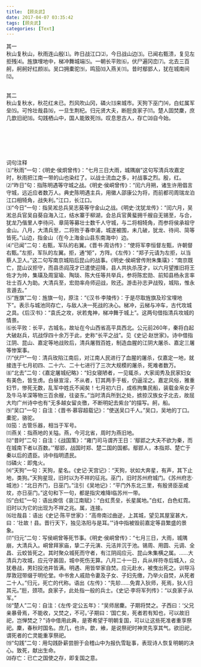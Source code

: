 ```yaml
---
title: 【顾炎武】
date: 2017-04-07 03:35:42
tags: [顾炎武]
categories: [Text]
---
```


<p dir="ltr"  >其一<br />秋山复秋山，秋雨连山殷⑴。昨日战江口⑵，今日战山边⑶。已闻右甄溃，复见左拒残⑷。旌旗埋地中，梯冲舞城端⑸。一朝长平败⑹，伏尸遍冈峦⑺。北去三百舸，舸舸好红颜⑻。吴口拥橐驼⑼，鸣笳⑽入燕关⑾。昔时鄢郢人，犹在城南间⑿。<br /><br /></p> 
<p dir="ltr"  >其二<br />秋山复秋水，秋花红未已。烈风吹山冈，磷火⒀来城市。天狗下巫门⒁，白虹属军垒⒂。可怜壮哉县⒃，一旦生荆杞。归元贤大夫，断脰良家子⒄。楚人固焚麇，庶几歆旧祀⒅。勾践栖山中，国人能致死⒆。叹息思古人，存亡⒇自今始。<br /><br /><br /><br /><br /><br /></p> 
<p dir="ltr"  >词句注释<br />⑴“秋雨”一句：《明史&middot;侯炯曾传》：“七月三日大雨，城隅崩”这句写清兵攻嘉定时，秋雨把江南一带的山也染红了。以战士流血之多，衬战事之烈。殷，红。<br />⑵“昨日”句：指陈明遇等守城之战。《明史&middot;侯峒曾传》：“闰六月朔，诸生许用倡言守城，远近应者数万人。典史陈明遇主兵，用徽人邵康公为将，而前都司周瑞龙泊江口相犄角，战失利。”江口，长江口。<br />⑶“今日”一句：指吴淞总兵吴志葵等守金山之战。《明史&middot;沈犹龙传》：“闰六月，吴淞总兵官吴自葵自海入江，结水寨于柳湖，会总兵官黄蜚拥千艘自无锡至，与合，犹龙乃偕里人李待问、章简等募壮士数千人守城，与二将相犄角，而参将侯承祖守金山。八月，大清兵至，二将败于春申浦，城遂被围，未几破，犹龙、待间、简等皆死。”山边，指金山（在今上海金山县东南海中）边。<br />⑷“已闻”二句：右甄，军队的右翼。《晋书&middot;周访传》：“使将军李恒督左甄，许朝督右甄。”左拒，军队的左翼。拒，通“矩”，方阵。《左传》：“郑子元请为左拒，以当蔡人卫人。”这二句写南京城陷后昆山的战事。《明史&middot;侯峒曾传附朱集璜》：“南京既亡，昆山议拒守，而县丞阎茂才已遣使迎降，县人共执杀茂才，以六月望推旧将王佐才为帅，集璜及周室瑜、陶琰、陈大任等共举兵，参将陈宏勋、前知县杨永言率壮士百人为助。大清兵至，宏勋率舟师迎战，败还。游击孙志尹战殁，城陷，惟永言遁去。”<br />⑸“旌旗”二句：旌旗一句，原注：“《汉书&middot;李陵传》：于是尽取旌旗及珍宝埋地下”。表示与城池同存亡，与敌人决一死战的决心。梯冲，云梯与冲车，古代攻城之具。《后汉书》：“袁氏之攻，状若鬼神，梯冲舞于城上”。这两句借指清兵攻城的情景。<br />⑹长平败：长平，古城名，故址在今山西省高平具西北。公元前260年，秦将白起大破赵兵，坑战俘四十余万于此，史称“长平之战”。见《史记&middot;赵世家》。诗中借指江阴、昆山、嘉定等地战败后，清兵屠戮百姓，制造血腥的江阴大屠杀、嘉定三屠等惨案事。<br />⑺“伏尸”一句：清兵玫陷江南后，对江南人民进行了血腥的屠杀，仅嘉定一地，就接连于七月初四、二十六、二十七进行了三次大规模的屠杀，死难者数万。<br />⑻“北去”二句：《嘉定屠城纪略》：“妇女寝陋者，一见辄杀，大家闺秀及民家妇女有美色，皆生虏。白昼宣淫，不从者，钉其两手于板，仍逼淫之。嘉定风俗，雅重妇节，惨死无数，乱军中姓氏不闻矣！七月初六日，成栋拘集民船，装载金帛女子及牛马羊深等物三百余艘，往姿东。”当时清兵所到之处，掳掠汉族女子北去，故屈大均广州诗中也有“无多越女留炎徼，不断明妃去紫台”的描写。舸，船。<br />⑼“吴口”一句：自注：《晋书&middot;慕容超载记》：“使送吴口千人。”吴口，吴地的丁口。橐驼，骆驼。<br />⑽笳：古管乐器，相当于军号。<br />⑾燕关：指燕地的关隘。燕，今河北省，周时为燕旧地。<br />⑿“昔时”二句：自注：《战国策》：“雍门司马谓齐王日：‘鄢郢之大夫不欲为秦，而在城南下者以百数。’”鄢郢，战国时郑、楚二国的国都。鄢郢人，本指郑、楚亡于秦以后的遗臣。诗中指明遗民。<br />⒀磷火：即鬼火。<br />⒁“天狗”一句：天狗，星名。《史记&middot;天宫记》：“天狗，状如大奔星，有声，其下止地，类狗。”天狗星现，旧时以为不祥的征兆。巫门，旧时苏州府城门。《苏州府志&middot;城池》：“北日齐门，日巫门。”注引《吴地记》：“平门外东北三里，有殷贤臣巫咸坟，亦日巫门。”这句和下一句，都是指灾难降l临苏州一带。<br />⒂“白虹”一句：语出庾信《哀江南赋》：“白虹贯垒，长星属地。”白虹，白色虹霓。旧时以为它的出现为不祥之兆。属，连接。<br />⒃壮哉县：语出《史记&middot;陈平世家》：“高帝南过曲逆，上其城，望见其屋室甚大，曰：‘壮故！县。晋行天下，独见洛阳与是耳。’”诗中指被毁前嘉定等县繁盛的景象。<br />⒄“归元”二句：写侯峒曾等死节事。《明史&middot;侯峒曾传》：“七月三日，大雨，城隅崩，大清兵入。峒曾拜家庙，挚二子元演、元洁并沉于池。锡周、用圆、元调、全昌、云蛟皆死之。其时聚众城死而守者，有江阴阎应元、昆山朱集横之属。……大清兵力攻城，应元守甚固，城中死伤无算。八月二十一日，兵从祥符寺后城入，众犹巷战，男妇投池井皆满。明遇、用皆举家自焚。应元赴水，被曳出死之。训导冯厚敦冠带缀于明伦堂。中书舍人戚勋令妻及子女、子妇先缴，乃举火自焚，从死者二十人。”归元，死亡的代称。语出《左传》：“先轸……免胄入狄师，死焉，狄人归其元。”脰，颈项。良家子，此处指一般的兵士。《史记&middot;李将军列传》：“以良家子从军。”<br />⒅“楚人”二句：自注：《左传&middot;定公五年》：“吴师居麇。子期将焚之。子西曰：‘父兄亲暴骨焉，不能收，又焚之，不可。’子期曰：‘国亡矣，死者若有知也，可以故旧祀，岂惮焚之？”诗中借用此典，是寄希望于明朝复国，可以让这些死准者重享祭祀。麇，春秋时国名。庶几，也许。歆，飨，是说祭祀时神灵先享其气。欲旧祀，谓死者的亡灵能重享祭祀。<br />⒆“勾践”二句：用勾践卧薪尝胆于会稽山中为报仇雪耻事，表现诗人恢复明朝的决心。致死，献出生命。<br />⒇存亡：已亡之国使之存，即复国之意。</p>